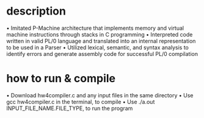 # description
• Imitated P-Machine architecture that implements memory and virtual machine instructions through stacks in C programming
• Interpreted code written in valid PL/0 language and translated into an internal representation to be used in a Parser
• Utilized lexical, semantic, and syntax analysis to identify errors and generate assembly code for successful PL/0 compilation
# how to run & compile
• Download hw4compiler.c and any input files in the same directory
• Use gcc hw4compiler.c in the terminal, to compile
• Use ./a.out INPUT_FILE_NAME.FILE_TYPE, to run the program
